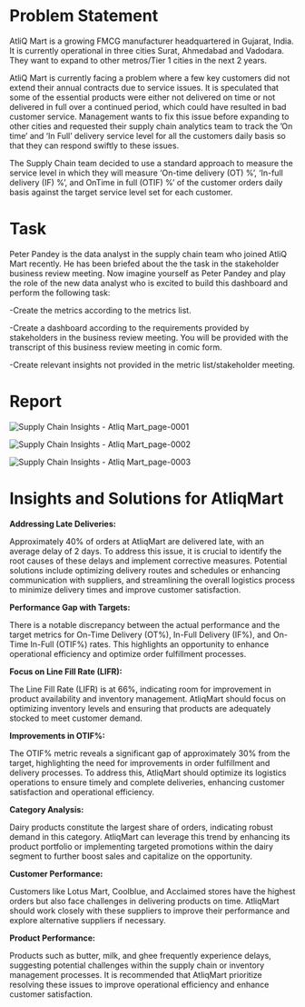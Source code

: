 # Problem Statement

 AtliQ Mart is a growing FMCG manufacturer headquartered in Gujarat, India. It is currently operational in three cities Surat, Ahmedabad and Vadodara. They want to expand to other metros/Tier 1 cities in the next 2 years.

AtliQ Mart is currently facing a problem where a few key customers did not extend their annual contracts due to service issues. It is speculated that some of the essential products were either not delivered on time or not delivered in full over a continued period, which could have resulted in bad customer service. Management wants to fix this issue before expanding to other cities and requested their supply chain analytics team to track the ’On time’ and ‘In Full’ delivery service level for all the customers daily basis so that they can respond swiftly to these issues.

The Supply Chain team decided to use a standard approach to measure the service level in which they will measure ‘On-time delivery (OT) %’, ‘In-full delivery (IF) %’, and OnTime in full (OTIF) %’ of the customer orders daily basis against the target service level set for each customer.

# Task

Peter Pandey is the data analyst in the supply chain team who joined AtliQ Mart recently. He has been briefed about the the task in the stakeholder business review meeting. Now imagine yourself as Peter Pandey and play the role of the new data analyst who is excited to build this dashboard and perform the following task:

-Create the metrics according to the metrics list.

-Create a dashboard according to the requirements provided by stakeholders in the business review meeting. You will be provided with the transcript of this business review meeting in comic form.

-Create relevant insights not provided in the metric list/stakeholder meeting.

# Report
![Supply Chain Insights - Atliq Mart_page-0001](https://github.com/user-attachments/assets/235b2b2c-57f0-4bf7-9d1b-855c07cde2a4)

![Supply Chain Insights - Atliq Mart_page-0002](https://github.com/user-attachments/assets/c733d170-3369-48f8-9062-2305371073d1)

![Supply Chain Insights - Atliq Mart_page-0003](https://github.com/user-attachments/assets/4264f8bd-00bb-4612-9583-3d8ee438c568)


# Insights and Solutions for AtliqMart

**Addressing Late Deliveries:**

Approximately 40% of orders at AtliqMart are delivered late, with an average delay of 2 days. To address this issue, it is crucial to identify the root causes of these delays and implement corrective measures. Potential solutions include optimizing delivery routes and schedules or enhancing communication with suppliers, and streamlining the overall logistics process to minimize delivery times and improve customer satisfaction.


**Performance Gap with Targets:** 

There is a notable discrepancy between the actual performance and the target metrics for On-Time Delivery (OT%), In-Full Delivery (IF%), and On-Time In-Full (OTIF%) rates. This highlights an opportunity to enhance operational efficiency and optimize order fulfillment processes.


**Focus on Line Fill Rate (LIFR):**

The Line Fill Rate (LIFR) is at 66%, indicating room for improvement in product availability and inventory management. AtliqMart should focus on optimizing inventory levels and ensuring that products are adequately stocked to meet customer demand.


**Improvements in OTIF%:**

The OTIF% metric reveals a significant gap of approximately 30% from the target, highlighting the need for improvements in order fulfillment and delivery processes. To address this, AtliqMart should optimize its logistics operations to ensure timely and complete deliveries, enhancing customer satisfaction and operational efficiency.


**Category Analysis:**

 Dairy products constitute the largest share of orders, indicating robust demand in this category. AtliqMart can leverage this trend by enhancing its product portfolio or implementing targeted promotions within the dairy segment to further boost sales and capitalize on the opportunity.


**Customer Performance:**

Customers like Lotus Mart, Coolblue, and Acclaimed stores have the highest orders but also face challenges in delivering products on time. AtliqMart should work closely with these suppliers to improve their performance and explore alternative suppliers if necessary.


**Product Performance:**

Products such as butter, milk, and ghee frequently experience delays, suggesting potential challenges within the supply chain or inventory management processes. It is recommended that AtliqMart prioritize resolving these issues to improve operational efficiency and enhance customer satisfaction.

